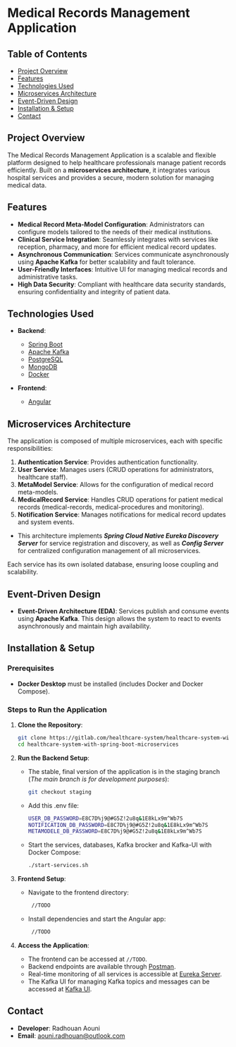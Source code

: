 
# Medical Records Management Application

## Table of Contents
- [Project Overview](#project-overview)
- [Features](#features)
- [Technologies Used](#technologies-used)
- [Microservices Architecture](#microservices-architecture)
- [Event-Driven Design](#event-driven-design)
- [Installation & Setup](#installation--setup)
- [Contact](#contact)

## Project Overview
The Medical Records Management Application is a scalable and flexible platform designed to help healthcare professionals manage patient records efficiently. Built on a **microservices architecture**, it integrates various hospital services and provides a secure, modern solution for managing medical data.

## Features
- **Medical Record Meta-Model Configuration**: Administrators can configure models tailored to the needs of their medical institutions.
- **Clinical Service Integration**: Seamlessly integrates with services like reception, pharmacy, and more for efficient medical record updates.
- **Asynchronous Communication**: Services communicate asynchronously using **Apache Kafka** for better scalability and fault tolerance.
- **User-Friendly Interfaces**: Intuitive UI for managing medical records and administrative tasks.
- **High Data Security**: Compliant with healthcare data security standards, ensuring confidentiality and integrity of patient data.

## Technologies Used
- **Backend**:
  - [Spring Boot](https://spring.io/projects/spring-boot)
  - [Apache Kafka](https://kafka.apache.org/)
  - [PostgreSQL](https://www.postgresql.org/)
  - [MongoDB](https://www.mongodb.com/)
  - [Docker](https://www.docker.com/) 
  
- **Frontend**:
  - [Angular](https://angular.io/)
  
## Microservices Architecture
The application is composed of multiple microservices, each with specific responsibilities:
1. **Authentication Service**: Provides authentication functionality.
2. **User Service**: Manages users (CRUD operations for administrators, healthcare staff).
3. **MetaModel Service**: Allows for the configuration of medical record meta-models.
4. **MedicalRecord Service**: Handles CRUD operations for patient medical records (medical-records, medical-procedures and monitoring).
5. **Notification Service**: Manages notifications for medical record updates and system events.
- This architecture implements _**Spring Cloud Native Eureka Discovery Server**_ for service registration and discovery, as well as _**Config Server**_ for centralized configuration management of all microservices.

Each service has its own isolated database, ensuring loose coupling and scalability.

## Event-Driven Design
- **Event-Driven Architecture (EDA)**: Services publish and consume events using **Apache Kafka**. This design allows the system to react to events asynchronously and maintain high availability.

## Installation & Setup

### Prerequisites
- **Docker Desktop** must be installed (includes Docker and Docker Compose).

### Steps to Run the Application

1. **Clone the Repository**:
   ```bash
   git clone https://gitlab.com/healthcare-system/healthcare-system-with-spring-boot-microservices.git
   cd healthcare-system-with-spring-boot-microservices
   ```

2. **Run the Backend Setup**:
   - The stable, final version of the application is in the staging branch (*The main branch is for development purposes*):
     ```bash
     git checkout staging
     ```
   - Add this .env file:
     ```bash
     USER_DB_PASSWORD=E8C7D%j9@#G5Z!2u8q&1E8kLx9m^Wb7S
     NOTIFICATION_DB_PASSWORD=E8C7D%j9@#G5Z!2u8q&1E8kLx9m^Wb7S
     METAMODELE_DB_PASSWORD=E8C7D%j9@#G5Z!2u8q&1E8kLx9m^Wb7S
     ```
   - Start the services, databases, Kafka brocker and Kafka-UI with Docker Compose:
     ```bash
     ./start-services.sh
     ```

3. **Frontend Setup**:
   - Navigate to the frontend directory:
     ```bash
      //TODO
     ```
   - Install dependencies and start the Angular app:
     ```bash
      //TODO
     ```

4. **Access the Application**:
   - The frontend can be accessed at `//TODO`.
   - Backend endpoints are available through [Postman](https://app.getpostman.com/join-team?invite_code=5380bde7adbd64f509607b4f0ff2d05a&target_code=5d9aec0e2a8a4567a57840e2e2db92ac).
   - Real-time monitoring of all services is accessible at [Eureka Server](http://localhost:8761/).
   - The Kafka UI for managing Kafka topics and messages can be accessed at [Kafka UI](http://localhost:9090/).


## Contact

- **Developer**: Radhouan Aouni 
- **Email**: [aouni.radhouan@outlook.com](mailto:aouni.radhouan@outlook.com)

